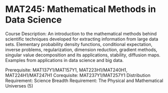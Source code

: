 # MAT245: Mathematical Methods in Data Science

Course Description: An introduction to the mathematical methods behind scientific techniques developed for extracting information from large data sets. Elementary probability density functions, conditional expectation, inverse problems, regularization, dimension reduction, gradient methods, singular value decomposition and its applications, stability, diffusion maps. Examples from applications in data science and big data. 

Prerequisite: MAT137Y1/MAT157Y1, MAT223H1/MAT240H1, MAT224H1/MAT247H1
Corequisite: MAT237Y1/MAT257Y1
Distribution Requirement: Science
Breadth Requirement: The Physical and Mathematical Universes (5)
